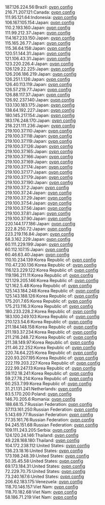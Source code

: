 187.126.224.56:Brazil: [ovpn config](vpn/187_126_224_56.ovpn)  
216.71.207.121:Canada: [ovpn config](vpn/216_71_207_121.ovpn)  
111.95.121.64:Indonesia: [ovpn config](vpn/111_95_121_64.ovpn)  
106.167.105.154:Japan: [ovpn config](vpn/106_167_105_154.ovpn)  
110.2.193.160:Japan: [ovpn config](vpn/110_2_193_160.ovpn)  
111.99.212.37:Japan: [ovpn config](vpn/111_99_212_37.ovpn)  
114.167.233.150:Japan: [ovpn config](vpn/114_167_233_150.ovpn)  
115.165.26.77:Japan: [ovpn config](vpn/115_165_26_77.ovpn)  
115.36.64.158:Japan: [ovpn config](vpn/115_36_64_158.ovpn)  
120.51.144.31:Japan: [ovpn config](vpn/120_51_144_31.ovpn)  
121.106.43.31:Japan: [ovpn config](vpn/121_106_43_31.ovpn)  
123.220.226.4:Japan: [ovpn config](vpn/123_220_226_4.ovpn)  
126.129.22.225:Japan: [ovpn config](vpn/126_129_22_225.ovpn)  
126.206.186.219:Japan: [ovpn config](vpn/126_206_186_219.ovpn)  
126.251.1.126:Japan: [ovpn config](vpn/126_251_1_126.ovpn)  
126.40.113.119:Japan: [ovpn config](vpn/126_40_113_119.ovpn)  
126.57.219.77:Japan: [ovpn config](vpn/126_57_219_77.ovpn)  
126.88.117.37:Japan: [ovpn config](vpn/126_88_117_37.ovpn)  
126.92.237.140:Japan: [ovpn config](vpn/126_92_237_140.ovpn)  
133.130.183.175:Japan: [ovpn config](vpn/133_130_183_175.ovpn)  
138.64.192.227:Japan: [ovpn config](vpn/138_64_192_227.ovpn)  
180.145.217.154:Japan: [ovpn config](vpn/180_145_217_154.ovpn)  
183.176.248.170:Japan: [ovpn config](vpn/183_176_248_170.ovpn)  
218.221.111.236:Japan: [ovpn config](vpn/218_221_111_236.ovpn)  
219.100.37.110:Japan: [ovpn config](vpn/219_100_37_110.ovpn)  
219.100.37.118:Japan: [ovpn config](vpn/219_100_37_118.ovpn)  
219.100.37.119:Japan: [ovpn config](vpn/219_100_37_119.ovpn)  
219.100.37.126:Japan: [ovpn config](vpn/219_100_37_126.ovpn)  
219.100.37.165:Japan: [ovpn config](vpn/219_100_37_165.ovpn)  
219.100.37.166:Japan: [ovpn config](vpn/219_100_37_166.ovpn)  
219.100.37.169:Japan: [ovpn config](vpn/219_100_37_169.ovpn)  
219.100.37.174:Japan: [ovpn config](vpn/219_100_37_174.ovpn)  
219.100.37.177:Japan: [ovpn config](vpn/219_100_37_177.ovpn)  
219.100.37.179:Japan: [ovpn config](vpn/219_100_37_179.ovpn)  
219.100.37.190:Japan: [ovpn config](vpn/219_100_37_190.ovpn)  
219.100.37.2:Japan: [ovpn config](vpn/219_100_37_2.ovpn)  
219.100.37.24:Japan: [ovpn config](vpn/219_100_37_24.ovpn)  
219.100.37.29:Japan: [ovpn config](vpn/219_100_37_29.ovpn)  
219.100.37.54:Japan: [ovpn config](vpn/219_100_37_54.ovpn)  
219.100.37.56:Japan: [ovpn config](vpn/219_100_37_56.ovpn)  
219.100.37.81:Japan: [ovpn config](vpn/219_100_37_81.ovpn)  
219.100.37.90:Japan: [ovpn config](vpn/219_100_37_90.ovpn)  
220.144.177.186:Japan: [ovpn config](vpn/220_144_177_186.ovpn)  
222.8.250.72:Japan: [ovpn config](vpn/222_8_250_72.ovpn)  
223.219.116.84:Japan: [ovpn config](vpn/223_219_116_84.ovpn)  
58.3.162.229:Japan: [ovpn config](vpn/58_3_162_229.ovpn)  
60.111.229.199:Japan: [ovpn config](vpn/60_111_229_199.ovpn)  
60.112.107.15:Japan: [ovpn config](vpn/60_112_107_15.ovpn)  
60.46.63.40:Japan: [ovpn config](vpn/60_46_63_40.ovpn)  
110.10.234.139:Korea Republic of: [ovpn config](vpn/110_10_234_139.ovpn)  
110.47.230.136:Korea Republic of: [ovpn config](vpn/110_47_230_136.ovpn)  
116.123.229.122:Korea Republic of: [ovpn config](vpn/116_123_229_122.ovpn)  
119.196.211.11:Korea Republic of: [ovpn config](vpn/119_196_211_11.ovpn)  
121.129.205.146:Korea Republic of: [ovpn config](vpn/121_129_205_146.ovpn)  
121.162.5.48:Korea Republic of: [ovpn config](vpn/121_162_5_48.ovpn)  
125.143.184.248:Korea Republic of: [ovpn config](vpn/125_143_184_248.ovpn)  
125.143.188.126:Korea Republic of: [ovpn config](vpn/125_143_188_126.ovpn)  
175.201.7.65:Korea Republic of: [ovpn config](vpn/175_201_7_65.ovpn)  
175.213.116.3:Korea Republic of: [ovpn config](vpn/175_213_116_3.ovpn)  
180.233.228.2:Korea Republic of: [ovpn config](vpn/180_233_228_2.ovpn)  
183.100.249.103:Korea Republic of: [ovpn config](vpn/183_100_249_103.ovpn)  
210.123.54.6:Korea Republic of: [ovpn config](vpn/210_123_54_6.ovpn)  
211.184.148.158:Korea Republic of: [ovpn config](vpn/211_184_148_158.ovpn)  
211.193.37.234:Korea Republic of: [ovpn config](vpn/211_193_37_234.ovpn)  
211.216.248.72:Korea Republic of: [ovpn config](vpn/211_216_248_72.ovpn)  
211.38.149.97:Korea Republic of: [ovpn config](vpn/211_38_149_97.ovpn)  
211.46.22.252:Korea Republic of: [ovpn config](vpn/211_46_22_252.ovpn)  
220.74.64.225:Korea Republic of: [ovpn config](vpn/220_74_64_225.ovpn)  
220.93.207.195:Korea Republic of: [ovpn config](vpn/220_93_207_195.ovpn)  
222.119.203.227:Korea Republic of: [ovpn config](vpn/222_119_203_227.ovpn)  
222.99.247.13:Korea Republic of: [ovpn config](vpn/222_99_247_13.ovpn)  
39.112.18.241:Korea Republic of: [ovpn config](vpn/39_112_18_241.ovpn)  
59.27.78.214:Korea Republic of: [ovpn config](vpn/59_27_78_214.ovpn)  
60.253.7.99:Korea Republic of: [ovpn config](vpn/60_253_7_99.ovpn)  
31.21.131.241:Netherlands: [ovpn config](vpn/31_21_131_241.ovpn)  
83.5.170.200:Poland: [ovpn config](vpn/83_5_170_200.ovpn)  
146.70.205.6:Romania: [ovpn config](vpn/146_70_205_6.ovpn)  
188.68.15.7:Russian Federation: [ovpn config](vpn/188_68_15_7.ovpn)  
37.113.161.250:Russian Federation: [ovpn config](vpn/37_113_161_250.ovpn)  
5.143.69.77:Russian Federation: [ovpn config](vpn/5_143_69_77.ovpn)  
77.35.161.76:Russian Federation: [ovpn config](vpn/77_35_161_76.ovpn)  
94.245.151.68:Russian Federation: [ovpn config](vpn/94_245_151_68.ovpn)  
109.111.243.205:Serbia: [ovpn config](vpn/109_111_243_205.ovpn)  
124.120.24.146:Thailand: [ovpn config](vpn/124_120_24_146.ovpn)  
49.228.168.180:Thailand: [ovpn config](vpn/49_228_168_180.ovpn)  
104.172.238.112:United States: [ovpn config](vpn/104_172_238_112.ovpn)  
136.23.18.16:United States: [ovpn config](vpn/136_23_18_16.ovpn)  
173.198.248.39:United States: [ovpn config](vpn/173_198_248_39.ovpn)  
50.35.45.58:United States: [ovpn config](vpn/50_35_45_58.ovpn)  
69.173.184.31:United States: [ovpn config](vpn/69_173_184_31.ovpn)  
72.229.70.75:United States: [ovpn config](vpn/72_229_70_75.ovpn)  
73.240.167.6:United States: [ovpn config](vpn/73_240_167_6.ovpn)  
206.62.183.175:Venezuela: [ovpn config](vpn/206_62_183_175.ovpn)  
118.70.146.157:Viet Nam: [ovpn config](vpn/118_70_146_157.ovpn)  
118.70.182.68:Viet Nam: [ovpn config](vpn/118_70_182_68.ovpn)  
58.186.71.219:Viet Nam: [ovpn config](vpn/58_186_71_219.ovpn)  
